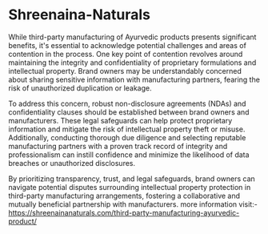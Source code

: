 # Shreenaina-Naturals
While third-party manufacturing of Ayurvedic products presents significant benefits, it's essential to acknowledge potential challenges and areas of contention in the process. One key point of contention revolves around maintaining the integrity and confidentiality of proprietary formulations and intellectual property. Brand owners may be understandably concerned about sharing sensitive information with manufacturing partners, fearing the risk of unauthorized duplication or leakage.

To address this concern, robust non-disclosure agreements (NDAs) and confidentiality clauses should be established between brand owners and manufacturers. These legal safeguards can help protect proprietary information and mitigate the risk of intellectual property theft or misuse. Additionally, conducting thorough due diligence and selecting reputable manufacturing partners with a proven track record of integrity and professionalism can instill confidence and minimize the likelihood of data breaches or unauthorized disclosures.

By prioritizing transparency, trust, and legal safeguards, brand owners can navigate potential disputes surrounding intellectual property protection in third-party manufacturing arrangements, fostering a collaborative and mutually beneficial partnership with manufacturers. more information visit:- https://shreenainanaturals.com/third-party-manufacturing-ayurvedic-product/
